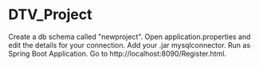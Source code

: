 # DTV_Project


Create a db schema called "newproject".
Open application.properties and edit the details for your connection.
Add your .jar mysqlconnector.
Run as Spring Boot Application.
Go to http://localhost:8090/Register.html.

